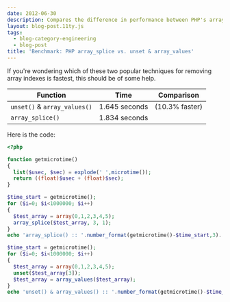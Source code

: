 ```yaml
---
date: 2012-06-30
description: Compares the difference in performance between PHP's array_splice() and unset() & array_values().
layout: blog-post.11ty.js
tags:
  - blog-category-engineering
  - blog-post
title: 'Benchmark: PHP array_splice vs. unset & array_values'
---
```


If you're wondering which of these two popular techniques for removing array indexes is fastest, this should be of some help. <!--more-->

| Function                     | Time          | Comparison     |
| ---------------------------- | ------------- | -------------- |
| `unset()` & `array_values()` | 1.645 seconds | (10.3% faster) |
| `array_splice()`             | 1.834 seconds |                |

Here is the code:

```php
<?php

function getmicrotime()
{
  list($usec, $sec) = explode(' ',microtime());
  return ((float)$usec + (float)$sec);
}

$time_start = getmicrotime();
for ($i=0; $i<1000000; $i++)
{
  $test_array = array(0,1,2,3,4,5);
  array_splice($test_array, 3, 1);
}
echo 'array_splice() :: '.number_format(getmicrotime()-$time_start,3).' seconds<br/>';

$time_start = getmicrotime();
for ($i=0; $i<1000000; $i++)
{
  $test_array = array(0,1,2,3,4,5);
  unset($test_array[3]);
  $test_array = array_values($test_array);
}
echo 'unset() & array_values() :: '.number_format(getmicrotime()-$time_start,3).' seconds<br/>';
```
